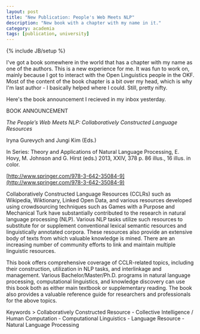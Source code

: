 ```yaml
---
layout: post
title: "New Publication: People's Web Meets NLP"
description: "New book with a chapter with my name in it."
category: academia
tags: [publication, university]
---
```

{% include JB/setup %}

I've got a book somewhere in the world that has a chapter with my name as one of the authors. This is a new experience for me. It was fun to work on, mainly because I got to interact with the Open Linguistics people in the OKF. Most of the content of the book chapter is a bit over my head, which is why I'm last author - I basically helped where I could. Still, pretty nifty. 

Here's the book announcement I recieved in my inbox yesterday.  

BOOK ANNOUNCEMENT  

_The People’s Web Meets NLP: Collaboratively Constructed Language Resources_  

Iryna Gurevych and Jungi Kim (Eds.)  

In Series: Theory and Applications of Natural Language Processing, E. Hovy, M. Johnson and G. Hirst (eds.)
2013, XXIV, 378 p. 86 illus., 16 illus. in color.  

[http://www.springer.com/978-3-642-35084-9](http://www.springer.com/978-3-642-35084-9)  

Collaboratively Constructed Language Resources (CCLRs) such as Wikipedia, Wiktionary, Linked Open Data, and various resources developed using crowdsourcing techniques such as Games with a Purpose and Mechanical Turk have substantially contributed to the research in natural language processing (NLP). Various NLP tasks utilize such resources to substitute for or supplement conventional lexical semantic resources and linguistically annotated corpora. These resources also provide an extensive body of texts from which valuable knowledge is mined. There are an increasing number of community efforts to link and maintain multiple linguistic resources.  

This book offers comprehensive coverage of CCLR-related topics, including their construction, utilization in NLP tasks, and interlinkage and management. Various Bachelor/Master/Ph.D. programs in natural language processing, computational linguistics, and knowledge discovery can use this book both as either main textbook or supplementary reading. The book also provides a valuable reference guide for researchers and professionals for the above topics.  

Keywords > Collaboratively Constructed Resource - Collective Intelligence / Human Computation - Computational Linguistics - Language Resource - Natural Language Processing  